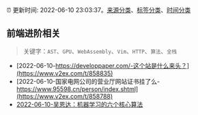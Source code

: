 :alarm_clock: 更新时间: 2022-06-10 23:03:37。[来源分类](../README.md)、[标签分类](../TAGS.md)、[时间分类](../TIMELINE.md)

## 前端进阶相关


> 关键字：`AST`、`GPU`、`WebAssembly`、`Vim`、`HTTP`、`算法`、`全栈`



- [2022-06-10-https://developpaper.com/-这个站是什么来头？](https://www.v2ex.com/t/858835) 
- [2022-06-10-国家电网公司的营业厅网站证书挂了么-https://www.95598.cn/person/index.shtml](https://www.v2ex.com/t/858788) 
- [2022-06-10-吴恩达：机器学习的六个核心算法](https://toutiao.io/k/7s61wih) 